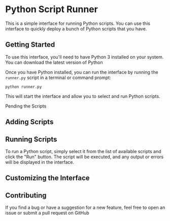 
<body>
    <h1>Python Script Runner</h1>
<p>This is a simple interface for running Python scripts. You can use this interface to quickly deploy a bunch of Python scripts that you have.</p>

<h2>Getting Started</h2>

<p>To use this interface, you'll need to have Python 3 installed on your system. You can download the latest version of Python</p>

<p>Once you have Python installed, you can run the interface by running the <code>runner.py</code> script in a terminal or command prompt:</p>

<pre><code>python runner.py</code></pre>

<p>This will start the interface and allow you to select and run Python scripts.</p>
<p>Pending the Scripts</p>

<h2>Adding Scripts</h2>

<h2>Running Scripts</h2>

<p>To run a Python script, simply select it from the list of available scripts and click the "Run" button. The script will be executed, and any output or errors will be displayed in the interface.</p>

<h2>Customizing the Interface</h2>

<h2>Contributing</h2>

<p>If you find a bug or have a suggestion for a new feature, feel free to open an issue or submit a pull request on GitHub</p>
</body>
